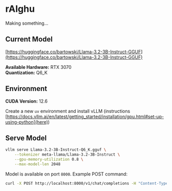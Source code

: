 # rAIghu
Making something...

## Current Model
[https://huggingface.co/bartowski/Llama-3.2-3B-Instruct-GGUF](https://huggingface.co/bartowski/Llama-3.2-3B-Instruct-GGUF)

**Available Hardware:** RTX 3070  
**Quantization:** Q6_K

## Environment
**CUDA Version:** 12.6

Create a new `uv` environment and install vLLM (instructions [https://docs.vllm.ai/en/latest/getting_started/installation/gpu.html#set-up-using-python](here))

## Serve Model

```bash
vllm serve Llama-3.2-3B-Instruct-Q6_K.gguf \
    --tokenizer meta-llama/Llama-3.2-3B-Instruct \
    --gpu-memory-utilization 0.8 \
    --max-model-len 2048
```

Model is available on port `8000`. Example POST command:

```bash
curl -X POST http://localhost:8000/v1/chat/completions -H "Content-Type: application/json" -d '{"model": "Llama-3.2-3B-Instruct-Q6_K.gguf", "messages": [{"role": "user", "content": "How are you doing?"}], "max_tokens": 100, "temperature": 0.7}'
```
